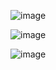 
![image](https://github.com/kaliraotaran/Dicee/assets/81376236/6bb35af7-2b3a-43a8-a91a-5076c20084a1)




![image](https://github.com/kaliraotaran/Dicee/assets/81376236/d39e7a1b-23aa-490d-9ff1-fa3c55633fb4)



![image](https://github.com/kaliraotaran/Dicee/assets/81376236/637bbc22-65f4-4d40-951e-ca874e528ad6)





